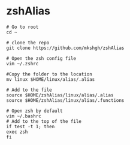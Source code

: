 # zshAlias
    # Go to root
    cd ~
    
    # clone the repo
    git clone https://github.com/mkshgh/zshAlias
    
    # Open the zsh config file
    vim ~/.zshrc
    
    #Copy the folder to the location
    mv linux $HOME/linux/alias/.alias
    
    # Add to the file
    source $HOME/zshAlias/linux/alias/.alias
    source $HOME/zshAlias/linux/alias/.functions
    
    # Open zsh by default
    vim ~/.bashrc
    # Add to the top of the file
    if test -t 1; then
    exec zsh
    fi
